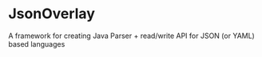 # JsonOverlay
A framework for creating Java Parser + read/write API for JSON (or YAML) based languages
